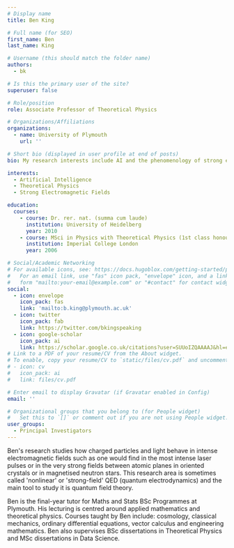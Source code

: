 ```yaml
---
# Display name
title: Ben King

# Full name (for SEO)
first_name: Ben
last_name: King

# Username (this should match the folder name)
authors:
  - bk

# Is this the primary user of the site?
superuser: false

# Role/position
role: Associate Professor of Theoretical Physics

# Organizations/Affiliations
organizations:
  - name: University of Plymouth
    url: ''

# Short bio (displayed in user profile at end of posts)
bio: My research interests include AI and the phenomenology of strong elecctromagnetic fields

interests:
  - Artificial Intelligence
  - Theoretical Physics
  - Strong Electromagnetic Fields

education:
  courses:
    - course: Dr. rer. nat. (summa cum laude)
      institution: University of Heidelberg
      year: 2010
    - course: MSci in Physics with Theoretical Physics (1st class honours)
      institution: Imperial College London
      year: 2006

# Social/Academic Networking
# For available icons, see: https://docs.hugoblox.com/getting-started/page-builder/#icons
#   For an email link, use "fas" icon pack, "envelope" icon, and a link in the
#   form "mailto:your-email@example.com" or "#contact" for contact widget.
social:
  - icon: envelope
    icon_pack: fas
    link: 'mailto:b.king@plymouth.ac.uk'
  - icon: twitter
    icon_pack: fab
    link: https://twitter.com/bkingspeaking
  - icon: google-scholar
    icon_pack: ai
    link: https://scholar.google.co.uk/citations?user=SUUoIZQAAAAJ&hl=en
# Link to a PDF of your resume/CV from the About widget.
# To enable, copy your resume/CV to `static/files/cv.pdf` and uncomment the lines below.
# - icon: cv
#   icon_pack: ai
#   link: files/cv.pdf

# Enter email to display Gravatar (if Gravatar enabled in Config)
email: ''

# Organizational groups that you belong to (for People widget)
#   Set this to `[]` or comment out if you are not using People widget.
user_groups:
  - Principal Investigators
---
```


Ben's research studies how charged particles and light behave in intense electromagnetic fields such as one would find in the most intense laser pulses or in the very strong fields between atomic planes in oriented crystals or in magnetised neutron stars. This research area is sometimes called 'nonlinear' or 'strong-field' QED (quantum electrodynamics) and the main tool to study it is quantum field theory.

Ben is the final-year tutor for Maths and Stats BSc Programmes at Plymouth. His lecturing is centred around applied mathematics and theoretical physics. Courses taught by Ben include: cosmology, classical mechanics, ordinary differential equations, vector calculus and engineering mathematics. Ben also supervises BSc dissertations in Theoretical Physics and MSc dissertations in Data Science.